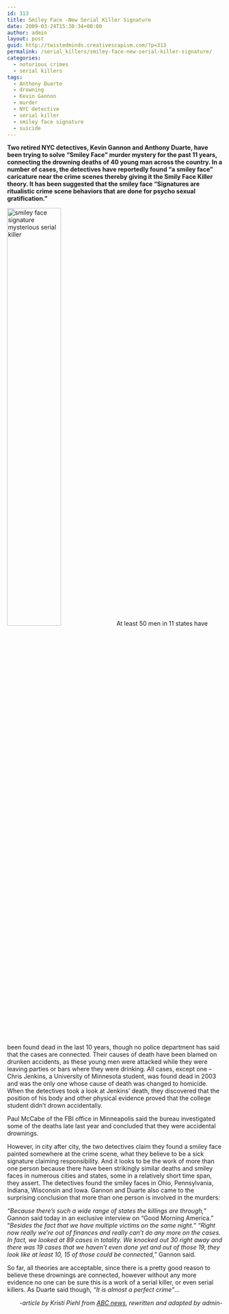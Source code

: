 ```yaml
---
id: 313
title: Smiley Face -New Serial Killer Signature
date: 2009-03-24T15:30:34+00:00
author: admin
layout: post
guid: http://twistedminds.creativescapism.com/?p=313
permalink: /serial_killers/smiley-face-new-serial-killer-signature/
categories:
  - notorious crimes
  - serial killers
tags:
  - Anthony Duarte
  - drowning
  - Kevin Gannon
  - murder
  - NYC detective
  - serial killer
  - smiley face signature
  - suicide
---
```

<p class="dropcap-first">
  <strong>Two retired NYC detectives, Kevin Gannon and Anthony Duarte, have been trying to solve &#8220;Smiley Face&#8221; murder mystery for the past 11 years, connecting the drowning deaths of 40 young man across the country. In a number of cases, the detectives have reportedly found &#8220;a smiley face&#8221; caricature near the crime scenes thereby giving it the Smily Face Killer theory. It has been suggested that the smiley face &#8220;Signatures are ritualistic crime scene behaviors that are done for psycho sexual gratification.&#8221;</strong>
</p>

<img title="smiley face signature" src="http://twistedminds.creativescapism.com/img/post/smileyface.jpg" alt="smiley face signature mysterious serial killer" width="50%" class="left" /> At least 50 men in 11 states have been found dead in the last 10 years, though no police department has said that the cases are connected. Their causes of death have been blamed on drunken accidents, as these young men were attacked while they were leaving parties or bars where they were drinking. All cases, except one &#8211; Chris Jenkins, a University of Minnesota student, was found dead in 2003 and was the only one whose cause of death was changed to homicide. When the detectives took a look at Jenkins&#8217; death, they discovered that the position of his body and other physical evidence proved that the college student didn&#8217;t drown accidentally.

Paul McCabe of the FBI office in Minneapolis said the bureau investigated some of the deaths late last year and concluded that they were accidental drownings.

However, in city after city, the two detectives claim they found a smiley face painted somewhere at the crime scene, what they believe to be a sick signature claiming responsibility. And it looks to be the work of more than one person because there have been strikingly similar deaths and smiley faces in numerous cities and states, some in a relatively short time span, they assert. The detectives found the smiley faces in Ohio, Pennsylvania, Indiana, Wisconsin and Iowa. Gannon and Duarte also came to the surprising conclusion that more than one person is involved in the murders:

_&#8220;Because there&#8217;s such a wide range of states the killings are through,_&#8221; Gannon said today in an exclusive interview on &#8220;Good Morning America.&#8221; &#8220;_Besides the fact that we have multiple victims on the same night._&#8221;  _&#8220;Right now really we&#8217;re out of finances and really can&#8217;t do any more on the cases. In fact, we looked at 89 cases in totality. We knocked out 30 right away and there was 19 cases that we haven&#8217;t even done yet and out of those 19, they look like at least 10, 15 of those could be connected,&#8221;_ Gannon said.

So far, all theories are acceptable, since there is a pretty good reason to believe these drownings are connected, however without any more evidence no one can be sure this is a work of a serial killer, or even serial killers. As Duarte said though, _&#8220;It is almost a perfect crime&#8221;_&#8230;

<p style="text-align: right;">
  <em>-article by Kristi Piehl from <a title="ABC news" href="http://abcnews.go.com/">ABC news</a>, rewritten and adapted by admin-</em>
</p>